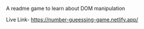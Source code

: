A readme game to learn about DOM manipulation

Live Link- https://number-gueessing-game.netlify.app/
